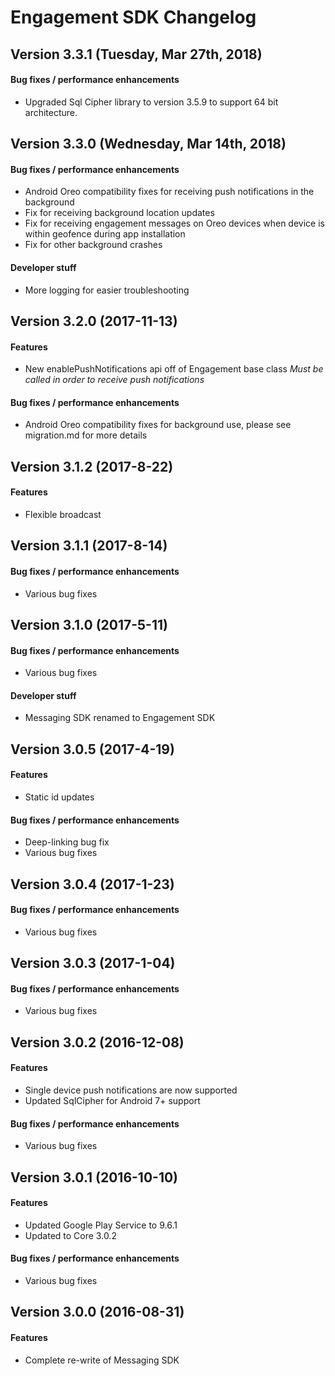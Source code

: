 # Engagement SDK Changelog

## Version 3.3.1 (Tuesday, Mar 27th, 2018)
#### Bug fixes / performance enhancements
* Upgraded Sql Cipher library to version 3.5.9 to support 64 bit architecture.

## Version 3.3.0 (Wednesday, Mar 14th, 2018)
#### Bug fixes / performance enhancements
* Android Oreo compatibility fixes for receiving push notifications in the background
* Fix for receiving background location updates
* Fix for receiving engagement messages on Oreo devices when device is within geofence during app installation
* Fix for other background crashes

#### Developer stuff
* More logging for easier troubleshooting

## Version 3.2.0 (2017-11-13)
#### Features
* New enablePushNotifications api off of Engagement base class *Must be called in order to receive push notifications*

#### Bug fixes / performance enhancements
* Android Oreo compatibility fixes for background use, please see migration.md for more details

## Version 3.1.2 (2017-8-22)
#### Features
* Flexible broadcast

## Version 3.1.1 (2017-8-14)
#### Bug fixes / performance enhancements
* Various bug fixes

## Version 3.1.0 (2017-5-11)
#### Bug fixes / performance enhancements
* Various bug fixes

#### Developer stuff
* Messaging SDK renamed to Engagement SDK

## Version 3.0.5 (2017-4-19)
#### Features
* Static id updates

#### Bug fixes / performance enhancements
* Deep-linking bug fix
* Various bug fixes

## Version 3.0.4 (2017-1-23)
#### Bug fixes / performance enhancements
* Various bug fixes

## Version 3.0.3 (2017-1-04)
#### Bug fixes / performance enhancements
* Various bug fixes

## Version 3.0.2 (2016-12-08)
#### Features
* Single device push notifications are now supported
* Updated SqlCipher for Android 7+ support

#### Bug fixes / performance enhancements
* Various bug fixes

## Version 3.0.1 (2016-10-10)
#### Features
* Updated Google Play Service to 9.6.1
* Updated to Core 3.0.2

#### Bug fixes / performance enhancements
* Various bug fixes

## Version 3.0.0 (2016-08-31)
#### Features
* Complete re-write of Messaging SDK
